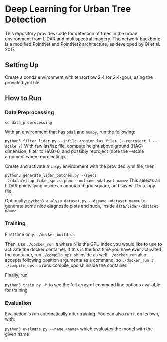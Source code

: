 # Deep Learning for Urban Tree Detection

This repository provides code for detection of trees in the urban environment from LIDAR and multispectral imagery. The network backbone is a modified PointNet and PointNet2 architecture, as developed by Qi et al. 2017.

## Setting Up

Create a conda environment with tensorflow 2.4 (or 2.4-gpu), using the provided
yml file


## How to Run

### Data Preprocessing

`cd data_preprocessing`

With an environment that has `pdal` and `numpy`, run the following:

`python3 filter_lidar.py --infile <region las file> [--reproject ? --scale ?]` 
With raw las/laz file, compute height above ground (HAG) dimension, filter to HAG>0, and possibly reproject (note the --scale argument when reprojecting).

Create and activate a `laspy` environment with the provided .yml file, then:

`python3 generate_lidar_patches.py --specs ../data/elcap_lidar_specs.json --outname <dataset name>`
This selects all LIDAR points lying inside an annotated grid square, and saves it to a .npy file.

Optionally:
`python3 analyze_dataset.py --dsname <dataset name>` to generate some nice diagnostic plots and such, inside `data/lidar/<dataset name>`


### Training

First time only: `./docker_build.sh`

Then, use `./docker_run N` where N is the GPU index you would like to use to activate the docker container. If this is the first time you have ever activated the container, run `./compile_ops.sh` inside as well. `./docker_run` also accepts following position arguments as a command, so `./docker_run 3 ./compile_ops.sh` runs compile_ops.sh inside the container.

Finally, run

`python3 train.py -h` to see the full array of command line options available for training


### Evaluation

Evaluation is run automatically after training. You can also run it on its own, with:

`python3 evaluate.py --name <name>` which evaluates the model with the given name
